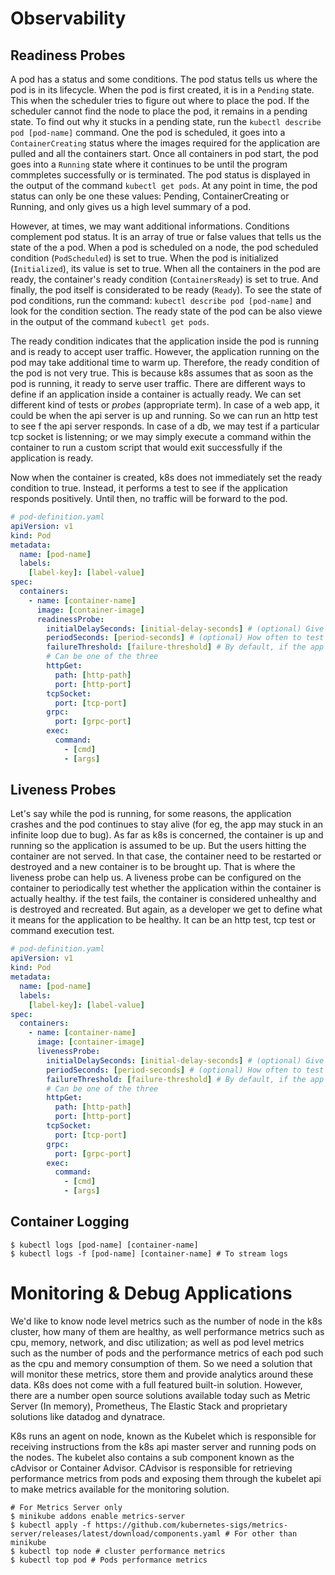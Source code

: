 # Observability

## Readiness Probes

A pod has a status and some conditions. The pod status tells us where the pod is in its lifecycle. When the pod is first created, it is in a `Pending` state. This when the scheduler tries to figure out where to place the pod. If the scheduler cannot find the node to place the pod, it remains in a pending state. To find out why it stucks in a pending state, run the `kubectl describe pod [pod-name]` command. One the pod is scheduled, it goes into a `ContainerCreating` status where the images required for the application are pulled and all the containers start. Once all containers in pod start, the pod goes into a `Running` state where it continues to be until the program commpletes successfully or is terminated. The pod status is displayed in the output of the command `kubectl get pods`. At any point in time, the pod status can only be one these values: Pending, ContainerCreating or Running, and only gives us a high level summary of a pod. 

However, at times, we may want additional informations. Conditions complement pod status. It is an array of true or false values that tells us the state of the a pod. When a pod is scheduled on a node, the pod scheduled condition (`PodScheduled`) is set to true. When the pod is initialized  (`Initialized`), its value is set to true. When all the containers in the pod are ready, the container's ready condition (`ContainersReady`) is set to true. And finally, the pod itself is considerated to be ready (`Ready`). To see the state of pod conditions, run the command: `kubectl describe pod [pod-name]` and look for the condition section. The ready state of the pod can be also viewe in the output of the command `kubectl get pods`. 

The ready condition indicates that the application inside the pod is running and is ready to accept user traffic. However, the application running on the pod may take additional time to warm up. Therefore, the ready condition of the pod is not very true. This is because k8s assumes that as soon as the pod is running, it ready to serve user traffic. There are different ways to define if an application inside a container is actually ready. We can set different kind of tests or *probes* (appropriate term). In case of a web app, it could be when the api server is up and running. So we can run an http test to see f the api server responds. In case of a db, we may test if a particular tcp socket is listenning; or we may simply execute a command within the container to run a custom script that would exit successfully if the application is ready. 

Now when the container is created, k8s does not immediately set the ready condition to true. Instead, it performs a test to see if the application responds positively. Until then, no traffic will be forward to the pod.

```yaml
# pod-definition.yaml
apiVersion: v1
kind: Pod
metadata:
  name: [pod-name]
  labels:
    [label-key]: [label-value]
spec:
  containers:
    - name: [container-name]
      image: [container-image]
      readinessProbe:
        initialDelaySeconds: [initial-delay-seconds] # (optional) Give the application enough time to warm up before testing the its readiness
        periodSeconds: [period-seconds] # (optional) How often to test the application readiness
        failureThreshold: [failure-threshold] # By default, if the app is no ready after 03 attempts, the probe will stop. Use this to make more attempts
        # Can be one of the three
        httpGet:
          path: [http-path]
          port: [http-port]
        tcpSocket:
          port: [tcp-port]
        grpc:
          port: [grpc-port]
        exec:
          command:
            - [cmd]
            - [args]
```

## Liveness Probes

Let's say while the pod is running, for some reasons, the application crashes and the pod continues to stay alive (for eg, the app may stuck in an infinite loop due to bug). As far as k8s is concerned, the container is up and running so the application is assumed to be up. But the users hitting the container are not served. In that case, the container need to be restarted or destroyed and a new container is to be brought up. That is where the liveness probe can help us. A liveness probe can be configured on the container to periodically test whether the application within the container is actually healthy. if the test fails, the container is considered unhealthy and is destroyed and recreated. But again, as a developer we get to define what it means for the application to be healthy. It can be an http test, tcp test or command execution test.

```yaml
# pod-definition.yaml
apiVersion: v1
kind: Pod
metadata:
  name: [pod-name]
  labels:
    [label-key]: [label-value]
spec:
  containers:
    - name: [container-name]
      image: [container-image]
      livenessProbe:
        initialDelaySeconds: [initial-delay-seconds] # (optional) Give the application enough time to warm up before testing the its readiness
        periodSeconds: [period-seconds] # (optional) How often to test the application readiness
        failureThreshold: [failure-threshold] # By default, if the app is no ready after 03 attempts, the probe will stop. Use this to make more attempts
        # Can be one of the three
        httpGet:
          path: [http-path]
          port: [http-port]
        tcpSocket:
          port: [tcp-port]
        grpc:
          port: [grpc-port]
        exec:
          command:
            - [cmd]
            - [args]
```

## Container Logging

```
$ kubectl logs [pod-name] [container-name]
$ kubectl logs -f [pod-name] [container-name] # To stream logs
```

# Monitoring & Debug Applications

We'd like to know node level metrics such as the number of node in the k8s cluster, how many of them are healthy, as well performance metrics such as cpu, memory, network, and disc utilization; as well as pod level metrics such as the number of pods and the performance metrics of each pod such as the cpu and memory consumption of them. So we need a solution that will monitor these metrics, store them and provide analytics around these data. K8s does not come with a full featured built-in solution. However, there are a number open source solutions available today such as Metric Server (In memory), Prometheus, The Elastic Stack and proprietary solutions like datadog and dynatrace.

K8s runs an agent on node, known as the Kubelet which is responsible for receiving instructions from the k8s api master server and running pods on the nodes. The kubelet also contains a sub component known as the cAdvisor or Container Advisor. CAdvisor is responsible for retrieving performance metrics from pods and exposing them through the kubelet api to make metrics available for the monitoring solution.

```
# For Metrics Server only
$ minikube addons enable metrics-server
$ kubectl apply -f https://github.com/kubernetes-sigs/metrics-server/releases/latest/download/components.yaml # For other than minikube
$ kubectl top node # cluster performance metrics
$ kubectl top pod # Pods performance metrics
```
